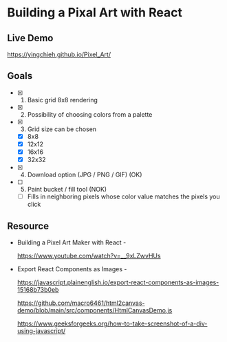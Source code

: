 # Building a Pixal Art with React

Live Demo
-------------
https://yingchieh.github.io/Pixel_Art/

Goals
-------------
- [x] 1. Basic grid 8x8 rendering 
- [x] 2. Possibility of choosing colors from a palette
- [x] 3. Grid size can be chosen
    - [x] 8x8
    - [x] 12x12
    - [x] 16x16
    - [x] 32x32
- [x] 4. Download option (JPG / PNG / GIF) (OK)
- [ ] 5. Paint bucket / fill tool (NOK)
    - [ ] Fills in neighboring pixels whose color value matches the pixels you click

Resource
-------------

- Building a Pixel Art Maker with React -

   https://www.youtube.com/watch?v=__9xLZwvHUs

- Export React Components as Images - 

   https://javascript.plainenglish.io/export-react-components-as-images-15168b73b0eb

   https://github.com/macro6461/html2canvas-demo/blob/main/src/components/HtmlCanvasDemo.js

   https://www.geeksforgeeks.org/how-to-take-screenshot-of-a-div-using-javascript/
